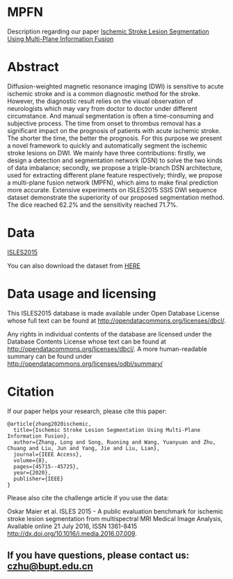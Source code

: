 # MPFN
Description regarding our paper [Ischemic Stroke Lesion Segmentation Using
Multi-Plane Information Fusion](https://ieeexplore.ieee.org/stamp/stamp.jsp?arnumber=9019873)

# Abstract
Diffusion-weighted magnetic resonance imaging (DWI) is sensitive to acute ischemic stroke and is a common diagnostic method for the stroke. However, the diagnostic result relies on the visual observation of neurologists which may vary from doctor to doctor under different circumstance. And manual segmentation is often a time-consuming and subjective process. The time from onset to thrombus removal has a significant impact on the prognosis of patients with acute ischemic stroke. The shorter the time, the better the prognosis. For this purpose we present a novel framework to quickly and automatically segment the ischemic stroke lesions on DWI. We mainly have three contributions: firstly, we design a detection and segmentation network (DSN) to solve the two kinds of data imbalance; secondly, we propose a triple-branch DSN architecture, used for extracting different plane feature respectively; thirdly, we propose a multi-plane fusion network (MPFN), which aims to make final prediction more accurate. Extensive experiments on ISLES2015 SSIS DWI sequence dataset demonstrate the superiority of our proposed segmentation method. The dice reached 62.2% and the sensitivity reached 71.7%.

# Data
[ISLES2015](https://www.smir.ch/ISLES/Start2015)

You can also download the dataset from [HERE](https://drive.google.com/drive/folders/1Dtxl38k_31t_H0ybxN_a2kEL9-81TiVd?usp=sharing)

# Data usage and licensing

This ISLES2015 database is made available under Open Database License whose full text can be found at http://opendatacommons.org/licenses/dbcl/.

Any rights in individual contents of the database are licensed under the Database Contents License whose text can be found at http://opendatacommons.org/licenses/dbcl/. A more human-readable summary can be found under http://opendatacommons.org/licenses/odbl/summary/

# Citation
If our paper helps your research, please cite this paper:

```
@article{zhang2020ischemic,
  title={Ischemic Stroke Lesion Segmentation Using Multi-Plane Information Fusion},
  author={Zhang, Long and Song, Ruoning and Wang, Yuanyuan and Zhu, Chuang and Liu, Jun and Yang, Jie and Liu, Lian},
  journal={IEEE Access},
  volume={8},
  pages={45715--45725},
  year={2020},
  publisher={IEEE}
}
```

Please also cite the challenge article if you use the data:

Oskar Maier et al.
ISLES 2015 - A public evaluation benchmark for ischemic stroke lesion segmentation from multispectral MRI
Medical Image Analysis, Available online 21 July 2016, ISSN 1361-8415
http://dx.doi.org/10.1016/j.media.2016.07.009. 

## If you have questions, please contact us: czhu@bupt.edu.cn
